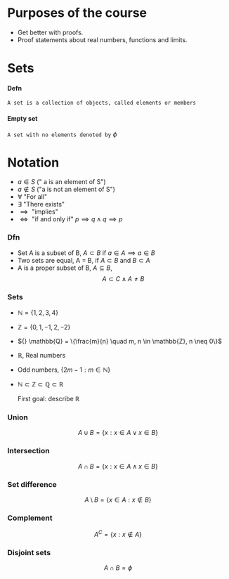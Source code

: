 # Purposes of the course
- Get better with proofs.
- Proof statements about real numbers, functions and limits.
# Sets
#### Defn
`A set is a collection of objects, called elements or members` 
#### Empty set
`A set with no elements denoted by`  ${} \phi$ 

# Notation
- ${} a \in S$ (" a is an element of S")
- $a \notin S$ ("a is not an element of S") 
- ${} \forall {}$ "For all"
- $\exists {}$ "There exists"
- ${} \implies {}$ "implies"
- ${} \iff {}$ "if and only if"  ${} p \implies q \land q \implies p {}$  
### Dfn
- Set A is a subset of B, ${} A \subset B {}$ if  ${} a \in A \implies a \in B$ 
- Two sets are equal, A = B, if $A \subset B$ and $B \subset A$
- A is a proper subset of B, $A \subseteq B$, $$A \subset C \land A \neq B$$
### Sets
- ${} \mathbb{N} = \{ 1, 2, 3, 4 \} {}$
- ${} \mathbb{Z} = \{0, 1 , -1, 2, -2\} {}$
- ${} \mathbb{Q} = \{\frac{m}{n} \quad m, n \in \mathbb{Z}, n \neq 0\}$
- $\mathbb{R}$, Real numbers
- Odd numbers, ${} \{2m - 1 : m \in \mathbb{N}\} {}$
- $\mathbb{N} \subset \mathbb{Z} \subset \mathbb{Q} \subset \mathbb{R}$

	First goal: describe $\mathbb{R} {}$
### Union
 $${} A \cup B = \{x : x \in A \lor x \in B\} {}$$
### Intersection
$$A \cap B = \{x : x \in A \land x \in B\}$$
### Set difference
$$A \setminus B = \{x \in A : x \notin B\}$$
### Complement

$$A^C = \{x : x \notin A\}$$
### Disjoint sets
$$A \cap B = \phi$$
